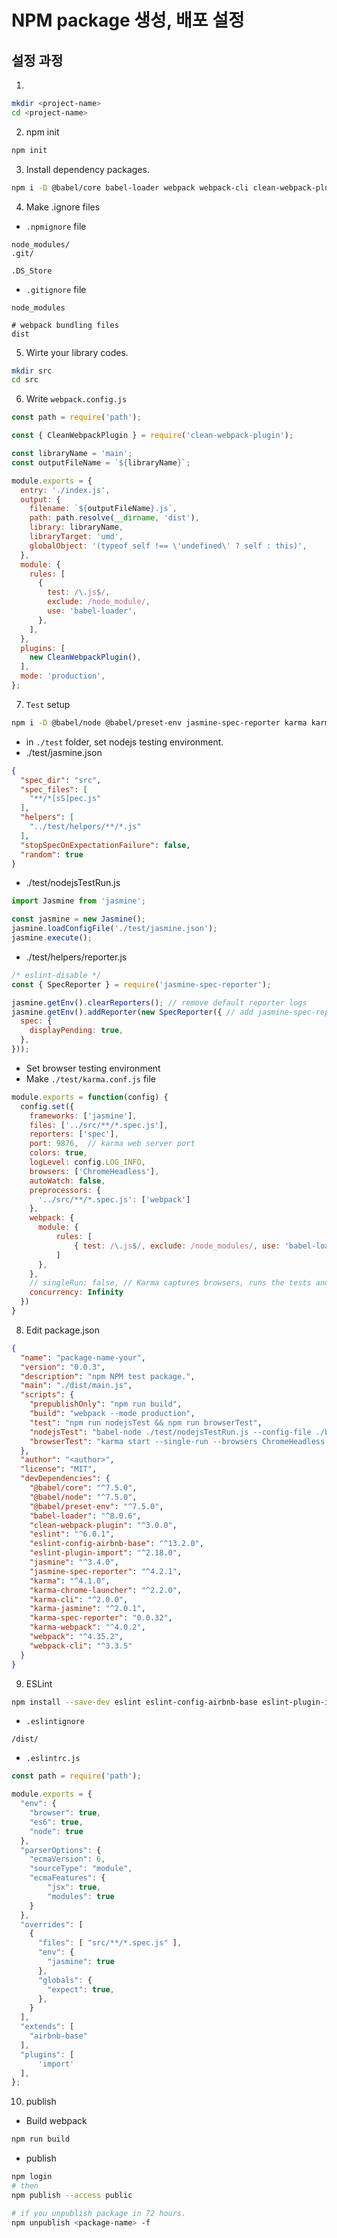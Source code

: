 # NPM package 생성, 배포 설정

## 설정 과정
1.
```bash
mkdir <project-name>
cd <project-name>
```

2. npm init
```bash
npm init
```

3. Install dependency packages.
```bash
npm i -D @babel/core babel-loader webpack webpack-cli clean-webpack-plugin
```

4. Make .ignore files
- `.npmignore` file
```text
node_modules/
.git/

.DS_Store
```

- `.gitignore` file
```text
node_modules

# webpack bundling files
dist
```

5. Wirte your library codes.
```bash
mkdir src
cd src
```

6. Write `webpack.config.js`
```js
const path = require('path');

const { CleanWebpackPlugin } = require('clean-webpack-plugin');

const libraryName = 'main';
const outputFileName = `${libraryName}`;

module.exports = {
  entry: './index.js',
  output: {
    filename: `${outputFileName}.js`,
    path: path.resolve(__dirname, 'dist'),
    library: libraryName,
    libraryTarget: 'umd',
    globalObject: '(typeof self !== \'undefined\' ? self : this)',
  },
  module: {
    rules: [
      {
        test: /\.js$/,
        exclude: /node_module/,
        use: 'babel-loader',
      },
    ],
  },
  plugins: [
    new CleanWebpackPlugin(),
  ],
  mode: 'production',
};
```

7. `Test` setup
```bash
npm i -D @babel/node @babel/preset-env jasmine-spec-reporter karma karma-chrome-launcher karma-cli karma-jasmine karma-spec-reporter karma-webpack
```
- in `./test` folder, set nodejs testing environment.
- ./test/jasmine.json
```json
{
  "spec_dir": "src",
  "spec_files": [
    "**/*[sS]pec.js"
  ],
  "helpers": [
    "../test/helpers/**/*.js"
  ],
  "stopSpecOnExpectationFailure": false,
  "random": true
}
```
- ./test/nodejsTestRun.js
```js
import Jasmine from 'jasmine';

const jasmine = new Jasmine();
jasmine.loadConfigFile('./test/jasmine.json');
jasmine.execute();
```

- ./test/helpers/reporter.js
```js
/* eslint-disable */
const { SpecReporter } = require('jasmine-spec-reporter');

jasmine.getEnv().clearReporters(); // remove default reporter logs
jasmine.getEnv().addReporter(new SpecReporter({ // add jasmine-spec-reporter
  spec: {
    displayPending: true,
  },
}));
```

- Set browser testing environment
- Make `./test/karma.conf.js` file
```js
module.exports = function(config) {
  config.set({
    frameworks: ['jasmine'],
    files: ['../src/**/*.spec.js'],
    reporters: ['spec'],
    port: 9876,  // karma web server port
    colors: true,
    logLevel: config.LOG_INFO,
    browsers: ['ChromeHeadless'],
    autoWatch: false,
    preprocessors: {
      '../src/**/*.spec.js': ['webpack']
    },
    webpack: {
      module: {
          rules: [
              { test: /\.js$/, exclude: /node_modules/, use: 'babel-loader' }
          ]
      },
    },
    // singleRun: false, // Karma captures browsers, runs the tests and exits
    concurrency: Infinity
  })
}
```



8. Edit package.json
```json
{
  "name": "package-name-your",
  "version": "0.0.3",
  "description": "npm NPM test package.",
  "main": "./dist/main.js",
  "scripts": {
    "prepublishOnly": "npm run build",
    "build": "webpack --mode production",
    "test": "npm run nodejsTest && npm run browserTest",
    "nodejsTest": "babel-node ./test/nodejsTestRun.js --config-file ./babel.config.js",
    "browserTest": "karma start --single-run --browsers ChromeHeadless ./test/karma.conf.js"
  },
  "author": "<author>",
  "license": "MIT",
  "devDependencies": {
    "@babel/core": "^7.5.0",
    "@babel/node": "^7.5.0",
    "@babel/preset-env": "^7.5.0",
    "babel-loader": "^8.0.6",
    "clean-webpack-plugin": "^3.0.0",
    "eslint": "^6.0.1",
    "eslint-config-airbnb-base": "^13.2.0",
    "eslint-plugin-import": "^2.18.0",
    "jasmine": "^3.4.0",
    "jasmine-spec-reporter": "^4.2.1",
    "karma": "^4.1.0",
    "karma-chrome-launcher": "^2.2.0",
    "karma-cli": "^2.0.0",
    "karma-jasmine": "^2.0.1",
    "karma-spec-reporter": "0.0.32",
    "karma-webpack": "^4.0.2",
    "webpack": "^4.35.2",
    "webpack-cli": "^3.3.5"
  }
}
```

9. ESLint
```bash
npm install --save-dev eslint eslint-config-airbnb-base eslint-plugin-import 
```

- `.eslintignore`
```text
/dist/
```

- `.eslintrc.js`
```js
const path = require('path');

module.exports = {
  "env": {
    "browser": true,
    "es6": true,
    "node": true
  },
  "parserOptions": {
    "ecmaVersion": 6,
    "sourceType": "module",
    "ecmaFeatures": {
        "jsx": true,
        "modules": true
    }
  },
  "overrides": [
    {
      "files": [ "src/**/*.spec.js" ],
      "env": { 
        "jasmine": true
      },
      "globals": { 
        "expect": true,
      },
    }
  ],
  "extends": [
    "airbnb-base"
  ],
  "plugins": [        
      'import'
  ],
};
```

10. publish
- Build webpack
```bash
npm run build
```

- publish
```bash
npm login
# then
npm publish --access public

# if you unpublish package in 72 hours.
npm unpublish <package-name> -f
```